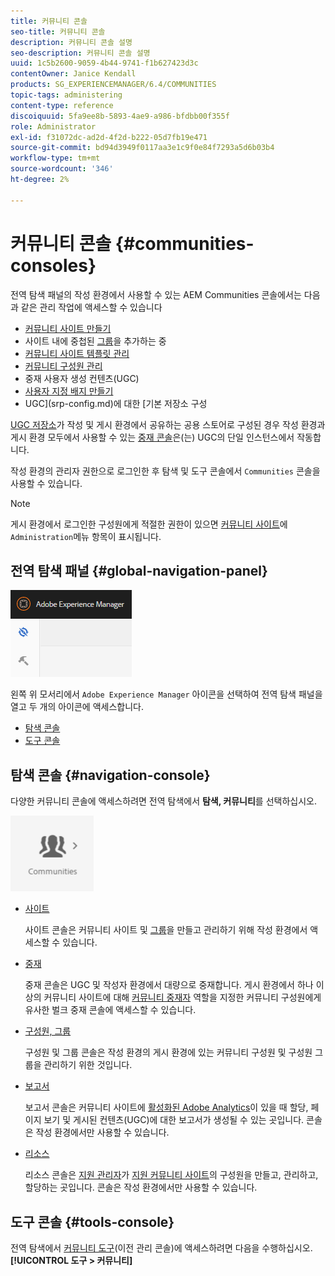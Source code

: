 ```yaml
---
title: 커뮤니티 콘솔
seo-title: 커뮤니티 콘솔
description: 커뮤니티 콘솔 설명
seo-description: 커뮤니티 콘솔 설명
uuid: 1c5b2600-9059-4b44-9741-f1b627423d3c
contentOwner: Janice Kendall
products: SG_EXPERIENCEMANAGER/6.4/COMMUNITIES
topic-tags: administering
content-type: reference
discoiquuid: 5fa9ee8b-5893-4ae9-a986-bfdbb00f355f
role: Administrator
exl-id: f31072dc-ad2d-4f2d-b222-05d7fb19e471
source-git-commit: bd94d3949f0117aa3e1c9f0e84f7293a5d6b03b4
workflow-type: tm+mt
source-wordcount: '346'
ht-degree: 2%

---
```


# 커뮤니티 콘솔 {#communities-consoles}

전역 탐색 패널의 작성 환경에서 사용할 수 있는 AEM Communities 콘솔에서는 다음과 같은 관리 작업에 액세스할 수 있습니다

* [커뮤니티 사이트 만들기](sites-console.md)
* 사이트 내에 중첩된 [그룹](groups.md)을 추가하는 중
* [커뮤니티 사이트 템플릿 관리](sites.md)
* [커뮤니티 구성원 관리](members.md)
* [](moderate-ugc.md) 중재 사용자 생성 컨텐츠(UGC)
* [사용자 지정 배지 만들기](badges.md)
* UGC](srp-config.md)에 대한 [기본 저장소 구성

[UGC 저장소](working-with-srp.md)가 작성 및 게시 환경에서 공유하는 공용 스토어로 구성된 경우 작성 환경과 게시 환경 모두에서 사용할 수 있는 [중재 콘솔](moderation.md)은(는) UGC의 단일 인스턴스에서 작동합니다.

작성 환경의 관리자 권한으로 로그인한 후 탐색 및 도구 콘솔에서 `Communities` 콘솔을 사용할 수 있습니다.

>[!NOTE]
>
>게시 환경에서 로그인한 구성원에게 적절한 권한이 있으면 [커뮤니티 사이트](sites-console.md)에 `Administration`메뉴 항목이 표시됩니다.

## 전역 탐색 패널 {#global-navigation-panel}

![chlimage_1-91](assets/chlimage_1-91.png)

왼쪽 위 모서리에서 `Adobe Experience Manager` 아이콘을 선택하여 전역 탐색 패널을 열고 두 개의 아이콘에 액세스합니다.

* [탐색 콘솔](#navigation-console)
* [도구 콘솔](tools.md)

## 탐색 콘솔 {#navigation-console}

다양한 커뮤니티 콘솔에 액세스하려면 전역 탐색에서 **탐색, 커뮤니티**&#x200B;를 선택하십시오.

![chlimage_1-92](assets/chlimage_1-92.png)

* [사이트](sites-console.md)

   사이트 콘솔은 커뮤니티 사이트 및 [그룹](groups.md)을 만들고 관리하기 위해 작성 환경에서 액세스할 수 있습니다.

* [중재](moderation.md)

   중재 콘솔은 UGC 및 작성자 환경에서 대량으로 중재합니다. 게시 환경에서 하나 이상의 커뮤니티 사이트에 대해 [커뮤니티 중재자](users.md#publishenvironmentusersandgroups) 역할을 지정한 커뮤니티 구성원에게 유사한 벌크 중재 콘솔에 액세스할 수 있습니다.

* [구성원, 그룹](members.md)

   구성원 및 그룹 콘솔은 작성 환경의 게시 환경에 있는 커뮤니티 구성원 및 구성원 그룹을 관리하기 위한 것입니다.

* [보고서](reports.md)

   보고서 콘솔은 커뮤니티 사이트에 [활성화된 Adobe Analytics](sites-console.md#analytics)이 있을 때 할당, 페이지 보기 및 게시된 컨텐츠(UGC)에 대한 보고서가 생성될 수 있는 곳입니다. 콘솔은 작성 환경에서만 사용할 수 있습니다.

* [리소스](resources.md)

   리소스 콘솔은 [지원 관리자](enablement.md#communitymanagers)가 [지원 커뮤니티 사이트](overview.md#enablement-community)의 구성원을 만들고, 관리하고, 할당하는 곳입니다. 콘솔은 작성 환경에서만 사용할 수 있습니다.

## 도구 콘솔 {#tools-console}

전역 탐색에서 [커뮤니티 도구](tools.md)(이전 관리 콘솔)에 액세스하려면 다음을 수행하십시오.**[!UICONTROL 도구 > 커뮤니티]**
